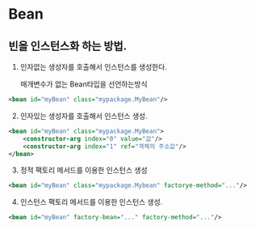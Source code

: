 # Bean



## 빈을 인스턴스화 하는 방법.
1) 인자없는 생성자를 호출해서 인스턴스를 생성한다.

    매개변수가 없는 Bean타입을 선언하는방식
~~~ XML
<bean id="myBean" class="mypackage.MyBean"/>
~~~
2) 인자있는 생성자를 호출해서 인스턴스 생성.
~~~ XML
<bean id="myBean" class="mypackage.MyBean">
    <constructor-arg index="0" value="값"/> 		
    <constructor-arg index="1" ref="객체의 주소값"/>
</bean>
~~~
3) 정적 팩토리 메서드를 이용한 인스턴스 생성
~~~ XML
<bean id="myBean" class="mypackage.Mybean" factorye-method="..."/>
~~~ 
4) 인스턴스 팩토리 메서드를 이용한 인스턴스 생성.
~~~ XML
<bean id="myBean" factory-bean="..." factory-method="..."/>
~~~
